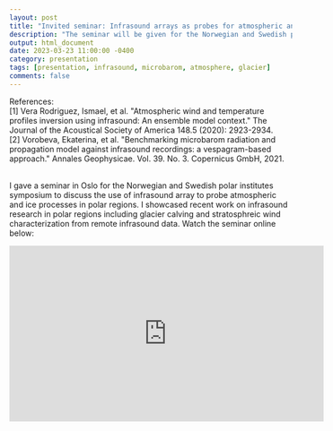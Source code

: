 ```yaml
---
layout: post
title: "Invited seminar: Infrasound arrays as probes for atmospheric and ice dynamics in polar regions"
description: "The seminar will be given for the Norwegian and Swedish polar institutes symposium."
output: html_document
date: 2023-03-23 11:00:00 -0400
category: presentation
tags: [presentation, infrasound, microbarom, atmosphere, glacier]
comments: false
---
```


References:<br>
[1] Vera Rodriguez, Ismael, et al. "Atmospheric wind and temperature profiles inversion using infrasound: An ensemble model context." The Journal of the Acoustical Society of America 148.5 (2020): 2923-2934.<br>
[2] Vorobeva, Ekaterina, et al. "Benchmarking microbarom radiation and propagation model against infrasound recordings: a vespagram-based approach." Annales Geophysicae. Vol. 39. No. 3. Copernicus GmbH, 2021.<br><br>

I gave a seminar in Oslo for the Norwegian and Swedish polar institutes symposium to discuss the use of infrasound array to probe atmospheric and ice processes in polar regions. I showcased recent work on infrasound research in polar regions including glacier calving and stratosphreic wind characterization from remote infrasound data. Watch the seminar online below:<br>

<iframe src="https://www.facebook.com/plugins/video.php?height=314&href=https%3A%2F%2Fwww.facebook.com%2Fpolaracademy%2Fvideos%2F514157304042061%2F&show_text=false&width=560&t=0" width="560" height="314" style="border:none;overflow:hidden" scrolling="no" frameborder="0" allowfullscreen="true" allow="autoplay; clipboard-write; encrypted-media; picture-in-picture; web-share" allowFullScreen="true"></iframe>